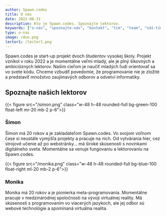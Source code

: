 ```yaml
---
author: Spawn.codes
title: O nás
date: 2022-08-31
description: Kto je Spawn.codes. Spoznajte lektorov.
keywords: ["o-nás", "spoznajte-nás", "kontakt", "tím", "team", "náš-tím"]
type: o-nas
image: /duo.png
lector1: /lector1.png
---
```


Spawn.codes je start-up projekt dvoch študentov vysokej školy. Projekt vznikol v roku 2022 a je momentálne veľmi mladý, ale je plný šikovných a ambicióznych lektorov. Našim cieľom je naučiť mladých ľudí orientovať sa vo svete kódu. Chceme vzbudiť povedomie, že programovanie nie je zložité a predstaviť množstvo zaujímavých odborov a odvetví informatiky.

## Spoznajte našich lektorov

{{< figure src="/simon.png" class="w-48 h-48 rounded-full bg-green-100 float-left mr-20 mb-2 p-6">}}

### Šimon
Šimon má 20 rokov a je zakladateľom Spawn.codes. Vo svojom voľnom čase si neustále vymýšľa projekty a pracuje na nich. Od vytvárania hier, cez strojové učenie až po webstránky... má široké skúsenosti s novinkami digitálneho sveta. Momentálne sa venuje fungovaniu a lektorovaniu na Spawn.codes.

{{< figure src="/monika.png" class="w-48 h-48 rounded-full bg-blue-100 float-right ml-20 mb-2 p-6">}}

### Monika
Monika má 20 rokov a je pionierka meta-programovania. Momentálne pracuje v medzinárodnej spoločnosti na vývoji virtuálnej reality. Má skúsenosti s programovaním vo viacerých jazykoch, ale jej odbor sú webové technológie a spomínaná virtuálna realita.